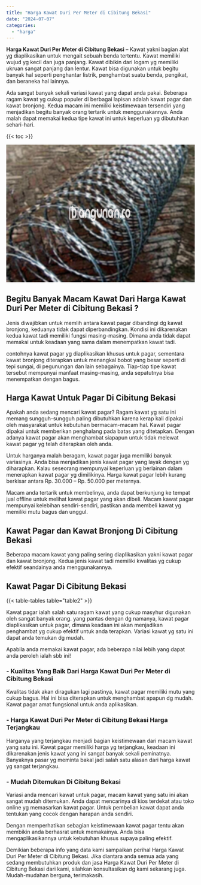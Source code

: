 ```yaml
---
title: "Harga Kawat Duri Per Meter di Cibitung Bekasi"
date: "2024-07-07"
categories: 
  - "harga"
---
```


**Harga Kawat Duri Per Meter di Cibitung Bekasi** – Kawat yakni bagian alat yg diaplikasikan untuk mengait sebuah benda tertentu. Kawat memiliki wujud yg kecil dan juga panjang. Kawat dibikin dari logam yg memiliki ukruan sangat panjang dan lentur. Kawat bisa digunakan untuk begitu banyak hal seperti penghantar listrik, penghambat suatu benda, pengikat, dan beraneka hal lainnya.

Ada sangat banyak sekali variasi kawat yang dapat anda pakai. Beberapa ragam kawat yg cukup populer di berbagai lapisan adalah kawat pagar dan kawat bronjong. Kedua macam ini memiliki keistimewaan tersendiri yang menjadikan begitu banyak orang tertarik untuk menggunakannya. Anda malah dapat memakai kedua tipe kawat ini untuk keperluan yg dibutuhkan sehari-hari.

{{< toc >}}

![Harga Kawat Duri Per Meter di Cibitung Bekasi](/images/jual-kawat-murah42.png)

## Begitu Banyak Macam Kawat Dari Harga Kawat Duri Per Meter di Cibitung Bekasi ?

Jenis diwajibkan untuk memlih antara kawat pagar dibandingi dg kawat bronjong, keduanya tidak dapat diperbandingkan. Kondisi ini dikarenakan kedua kawat tadi memiliki fungsi masing-masing. Dimana anda tidak dapat memakai untuk keadaan yang sama dalam menempatkan kawat tadi.

contohnya kawat pagar yg diaplikasikan khusus untuk pagar, sementara kawat bronjong diterapkan untuk menangkal bobot yang besar seperti di tepi sungai, di pegunungan dan lain sebagainya. Tiap-tiap tipe kawat tersebut mempunyai manfaat masing-masing, anda sepatutnya bisa menempatkan dengan bagus.

## Harga Kawat Untuk Pagar Di Cibitung Bekasi

Apakah anda sedang mencari kawat pagar? Ragam kawat yg satu ini memang sungguh-sungguh paling dibutuhkan karena kerap kali dipakai oleh masyarakat untuk kebutuhan bermacam-macam hal. Kawat pagar dipakai untuk memberikan penghalang pada batas yang ditetapkan. Dengan adanya kawat pagar akan menghambat siapapun untuk tidak melewat kawat pagar yg telah diterapkan oleh anda.

Untuk harganya malah beragam, kawat pagar juga memiliki banyak variasinya. Anda bisa menjadikan jenis kawat pagar yang layak dengan yg diharapkan. Kalau seseorang mempunyai keperluan yg berlainan dalam menerapkan kawat pagar yg dimilikinya. Harga kawat pagar lebih kurang berkisar antara Rp. 30.000 – Rp. 50.000 per meternya.

Macam anda tertarik untuk membelinya, anda dapat berkunjung ke tempat jual offline untuk melihat kawat pagar yang akan dibeli. Macam kawat pagar mempunyai kelebihan sendiri-sendiri, pastikan anda membeli kawat yg memiliki mutu bagus dan unggul.

## Kawat Pagar dan Kawat Bronjong Di Cibitung Bekasi

Beberapa macam kawat yang paling sering diaplikasikan yakni kawat pagar dan kawat bronjong. Kedua jenis kawat tadi memiliki kwalitas yg cukup efektif seandainya anda menggunakannya.

## Kawat Pagar Di Cibitung Bekasi

{{< table-tables table="table2" >}}

Kawat pagar ialah salah satu ragam kawat yang cukup masyhur digunakan oleh sangat banyak orang. yang pantas dengan dg namanya, kawat pagar diaplikasikan untuk pagar, dimana keadaan ini akan menjadikan penghambat yg cukup efektif untuk anda terapkan. Variasi kawat yg satu ini dapat anda temukan dg mudah.

Apabila anda memakai kawat pagar, ada beberapa nilai lebih yang dapat anda peroleh ialah sbb ini!

### \- Kualitas Yang Baik Dari Harga Kawat Duri Per Meter di Cibitung Bekasi

Kwalitas tidak akan diragukan lagi pastinya, kawat pagar memiliki mutu yang cukup bagus. Hal ini bisa diterapkan untuk menghambat apapun dg mudah. Kawat pagar amat fungsional untuk anda aplikasikan.

### \- Harga Kawat Duri Per Meter di Cibitung Bekasi Harga Terjangkau

Harganya yang terjangkau menjadi bagian keistimewaan dari macam kawat yang satu ini. Kawat pagar memiliki harga yg terjangkau, keadaan ini dikarenakan jenis kawat yang ini sangat banyak sekali peminatnya. Banyaknya pasar yg meminta bakal jadi salah satu alasan dari harga kawat yg sangat terjangkau.

### \- Mudah Ditemukan Di Cibitung Bekasi

Variasi anda mencari kawat untuk pagar, macam kawat yang satu ini akan sangat mudah ditemukan. Anda dapat mencarinya di kios terdekat atau toko online yg memasarkan kawat pagar. Untuk pembelian kawat dapat anda tentukan yang cocok dengan harapan anda sendiri.

Dengan memperhatikan sebagian keistimewaan kawat pagar tentu akan membikin anda berhasrat untuk memakainya. Anda bisa mengaplikasikannya untuk kebutuhan khusus supaya paling efektif.

Demikian beberapa info yang data kami sampaikan perihal Harga Kawat Duri Per Meter di Cibitung Bekasi. Jika diantara anda semua ada yang sedang membutuhkan produk dan jasa Harga Kawat Duri Per Meter di Cibitung Bekasi dari kami, silahkan konsultasikan dg kami sekarang juga. Mudah-mudahan berguna, terimakasih.
